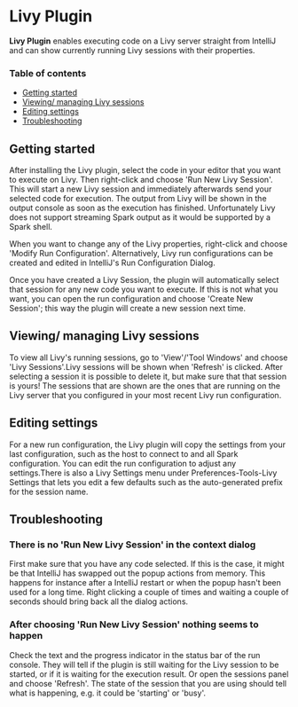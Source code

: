 # Livy Plugin

<!-- Plugin description -->
**Livy Plugin** enables executing code on a Livy server straight from IntelliJ and can show currently running Livy sessions 
with their properties.

<!-- Plugin description end -->

### Table of contents

- [Getting started](#getting-started)
- [Viewing/ managing Livy sessions](#viewing-managing-livy-sessions)
- [Editing settings](#editing-settings)
- [Troubleshooting](#troubleshooting)


## Getting started

After installing the Livy plugin, select the code in your editor that you want to execute on Livy. Then right-click 
and choose 'Run New Livy Session'. This will start a new Livy session and immediately afterwards send your selected
code for execution. The output from Livy will be shown in the output console as soon as the execution has finished.
Unfortunately Livy does not support streaming Spark output as it would be supported by a Spark shell.

When you want to change any of the Livy properties, right-click and choose 'Modify Run Configuration'.
Alternatively, Livy run configurations can be created and edited in IntelliJ's Run Configuration Dialog.

Once you have created a Livy Session, the plugin will automatically select that session for any new code you want to 
execute. If this is not what you want, you can open the run configuration and choose 'Create New Session'; 
this way the plugin will create a new session next time. 

## Viewing/ managing Livy sessions

To view all Livy's running sessions, go to 'View'/'Tool Windows' and choose 'Livy Sessions'.Livy sessions will be shown 
when 'Refresh' is clicked. After selecting a session it is possible to delete it, but make sure that that session is 
yours! The sessions that are shown are the ones that are running on the Livy server that you configured in your most 
recent Livy run configuration.

## Editing settings

For a new run configuration, the Livy plugin will copy the settings from your last configuration, such as the host to 
connect to and all Spark configuration. You can edit the run configuration to adjust any settings.There is also a 
Livy Settings menu under Preferences-Tools-Livy Settings that lets you edit a few defaults such as the auto-generated 
prefix for the session name.

## Troubleshooting

### There is no 'Run New Livy Session' in the context dialog

First make sure that you have any code selected. If this is the case, it might be that IntelliJ has swapped out the
popup actions from memory. This happens for instance after a IntelliJ restart or when the popup hasn't been used for a 
long time.
Right clicking a couple of times and waiting a couple of seconds should bring back all the dialog actions.

### After choosing 'Run New Livy Session' nothing seems to happen

Check the text and the progress indicator in the status bar of the run console. They will tell if the plugin is still
waiting for the Livy session to be started, or if it is waiting for the execution result.
Or open the sessions panel and choose 'Refresh'. The state of the session that you are using should tell
what is happening, e.g. it could be 'starting' or 'busy'.



